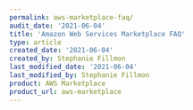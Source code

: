```yaml
---
permalink: aws-marketplace-faq/
audit_date: '2021-06-04'
title: 'Amazon Web Services Marketplace FAQ'
type: article
created_date: '2021-06-04'
created_by: Stephanie Fillmon
last_modified_date: '2021-06-04'
last_modified_by: Stephanie Fillmon
product: AWS Marketplace
product_url: aws-marketplace
---
```

